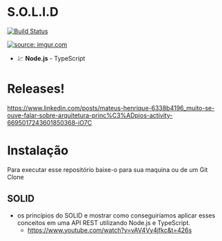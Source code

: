 # S.O.L.I.D



[![Build Status](https://travis-ci.org/joemccann/dillinger.svg?branch=master)](https://travis-ci.org/joemccann/dillinger)

<a href="https://imgur.com/GDfxsCc"><img src="https://i.imgur.com/GDfxsCc.jpg" title="source: imgur.com" /></a>

  - 💹  **Node.js** - TypeScript


# Releases!
 https://www.linkedin.com/posts/mateus-henrique-6338b4196_muito-se-ouve-falar-sobre-arquitetura-princ%C3%ADpios-activity-6695017243601850368-iO7C
 
# Instalação

Para executar esse repositório baixe-o para sua maquina ou de um  Git Clone

  
## SOLID

- os princípios do SOLID e mostrar como conseguiríamos aplicar esses conceitos em uma API REST utilizando Node.js e TypeScript.
   - https://www.youtube.com/watch?v=vAV4Vy4jfkc&t=426s
> 
